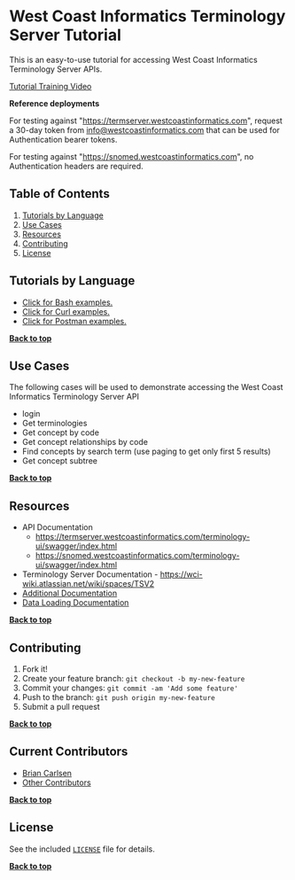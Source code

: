 # West Coast Informatics Terminology Server Tutorial

This is an easy-to-use tutorial for accessing West Coast Informatics Terminology Server APIs.

[Tutorial Training Video](https://youtu.be/nqGFGLQgI2E)

**Reference deployments**

For testing against "https://termserver.westcoastinformatics.com", request a 30-day token from info@westcoastinformatics.com that can be used for Authentication bearer tokens.

For testing against "https://snomed.westcoastinformatics.com", no Authentication headers are required.

## Table of Contents

1. [Tutorials by Language](#tutorials-by-language)
2. [Use Cases](#use-cases)
3. [Resources](#resources)
4. [Contributing](#contributing)
5. [License](#license)

## Tutorials by Language

- [Click for Bash examples.](../master/bash-examples/ "Bash Examples")
- [Click for Curl examples.](../master/curl-examples/ "Curl Examples")
- [Click for Postman examples.](../master/postman-examples/ "Postman Examples")


**[Back to top](#table-of-contents)**


## Use Cases

The following cases will be used to demonstrate accessing the West Coast Informatics
Terminology Server API

- login
- Get terminologies
- Get concept by code
- Get concept relationships by code
- Find concepts by search term (use paging to get only first 5 results)
- Get concept subtree

**[Back to top](#table-of-contents)**


## Resources

* API Documentation 
  * https://termserver.westcoastinformatics.com/terminology-ui/swagger/index.html
  * https://snomed.westcoastinformatics.com/terminology-ui/swagger/index.html 
* Terminology Server Documentation - https://wci-wiki.atlassian.net/wiki/spaces/TSV2
* [Additional Documentation](../master/doc/)
* [Data Loading Documentation](../master/load-data/)


**[Back to top](#table-of-contents)**

## Contributing

1. Fork it!
2. Create your feature branch: `git checkout -b my-new-feature`
3. Commit your changes: `git commit -am 'Add some feature'`
4. Push to the branch: `git push origin my-new-feature`
5. Submit a pull request

**[Back to top](#table-of-contents)**

## Current Contributors

- [Brian Carlsen](https://github.com/bcarlsenca)
- [Other Contributors](https://github.com/WestCoastInformatics/wci-terminology-service-in-5-minutes/graphs/contributors)

**[Back to top](#table-of-contents)**

## License

See the included [`LICENSE`](LICENSE) file for details.

**[Back to top](#table-of-contents)**

